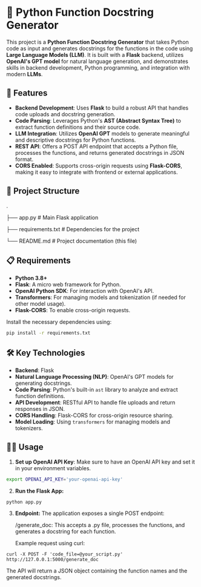 # 📝 Python Function Docstring Generator

This project is a **Python Function Docstring Generator** that takes Python code as input and generates docstrings for the functions in the code using **Large Language Models (LLM)**. It is built with a **Flask** backend, utilizes **OpenAI's GPT model** for natural language generation, and demonstrates skills in backend development, Python programming, and integration with modern **LLMs**.

## 🚀 Features

- **Backend Development**: Uses **Flask** to build a robust API that handles code uploads and docstring generation.
- **Code Parsing**: Leverages Python's **AST (Abstract Syntax Tree)** to extract function definitions and their source code.
- **LLM Integration**: Utilizes **OpenAI GPT** models to generate meaningful and descriptive docstrings for Python functions.
- **REST API**: Offers a POST API endpoint that accepts a Python file, processes the functions, and returns generated docstrings in JSON format.
- **CORS Enabled**: Supports cross-origin requests using **Flask-CORS**, making it easy to integrate with frontend or external applications.

## 📂 Project Structure
. 

├── app.py # Main Flask application 

├── requirements.txt # Dependencies for the project 

└── README.md # Project documentation (this file)


## 📋 Requirements

- **Python 3.8+**
- **Flask**: A micro web framework for Python.
- **OpenAI Python SDK**: For interaction with OpenAI's API.
- **Transformers**: For managing models and tokenization (if needed for other model usage).
- **Flask-CORS**: To enable cross-origin requests.

Install the necessary dependencies using:

```bash
pip install -r requirements.txt
```
## 🛠️ Key Technologies

- **Backend**: Flask
- **Natural Language Processing (NLP)**: OpenAI's GPT models for generating docstrings.
- **Code Parsing**: Python's built-in `ast` library to analyze and extract function definitions.
- **API Development**: RESTful API to handle file uploads and return responses in JSON.
- **CORS Handling**: Flask-CORS for cross-origin resource sharing.
- **Model Loading**: Using `transformers` for managing models and tokenizers.

## 🧑‍💻 Usage

1. **Set up OpenAI API Key**: Make sure to have an OpenAI API key and set it in your environment variables.

```bash
export OPENAI_API_KEY='your-openai-api-key'
```

2. **Run the Flask App:**
```
python app.py
```

3. **Endpoint:** The application exposes a single POST endpoint:

    /generate_doc: This accepts a .py file, processes the functions, and generates a docstring for each function.

    Example request using curl:
```
curl -X POST -F 'code_file=@your_script.py' http://127.0.0.1:5000/generate_doc
```
The API will return a JSON object containing the function names and the generated docstrings.
